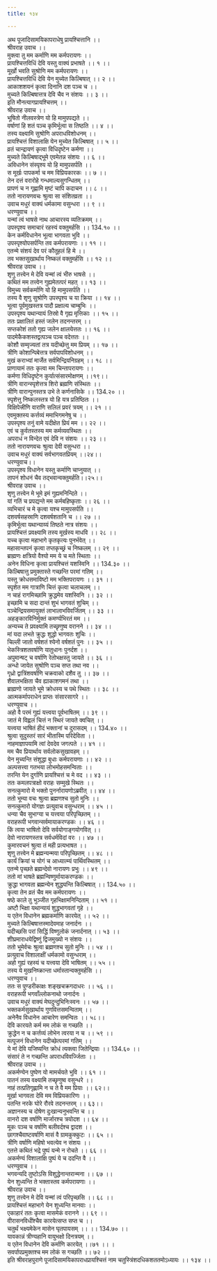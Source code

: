 ```yaml
---
title: १३४

---
```

अथ पूजादिसामयिकापराधेषु प्रायश्चित्तानि ।।  
श्रीवराह उवाच ।।  
मुक्त्वा तु मम कर्माणि मम कर्मपरायणः ।।  
प्रायश्चित्तविधिं देवि यस्तु वाक्यं प्रभाषते ।। १ ।।  
मूर्खो भवति सुश्रोणि मम कर्मपरायणः ।।  
प्रायश्चित्तविधिं देवि येन मुच्येत किल्बिषात् ।। २ ।।  
आकाशशयनं कृत्वा दिनानि दश पञ्च च ।।  
मुच्यते किल्बिषात्तत्र देवि चैव न संशयः ।। ३ ।।  
इति मौनत्यागप्रायश्चित्तम् ।।  
श्रीवराह उवाच ।।  
भूषितो नीलवस्त्रेण यो हि मामुपपद्यते ।।  
वर्षाणां हि शतं पञ्च कृमिर्भूत्वा स तिष्ठति ।। ४ ।।  
तस्य वक्ष्यामि सुश्रोणि अपराधविशोधनम् ।।  
प्रायश्चित्तं विशालाक्षि येन मुच्येत किल्बिषात् ।। ५ ।।  
व्रतं चान्द्रायणं कृत्वा विधिदृष्टेन कर्मणा ।।  
मुच्यते किल्बिषाद्भूमे एवमेतन्न संशयः ।। ६ ।।  
अविधानेन संस्पृश्य यो हि मामुपसर्पति ।।  
स मूर्खः पापकर्मा च मम विप्रियकारकः ।। ७ ।।  
तेन दत्तं वरारोहे गन्धमाल्यसुगन्धितम् ।।  
प्रापणं च न गृह्णामि मृष्टं चापि कदाचन ।। ८ ।।  
ततो नारायणवचः श्रुत्वा सा संशितव्रता ।।  
उवाच मधुरं वाक्यं धर्मकामा वसुन्धरा ।। ९ ।।  
धरण्युवाच ।।  
यन्मां त्वं भाषसे नाथ आचारस्य व्यतिक्रमम् ।।  
उपस्पृश्य समाचारं रहस्यं वक्तुमर्हसि ।। 134.१० ।।  
केन कर्मविधानेन भूत्वा भागवता भुवि ।।  
उपस्पृश्योपसर्पन्ति तव कर्मपरायणाः ।। ११ ।।  
एतन्मे संशयं देव परं कौतूहलं हि मे ।।  
तव भक्तसुखार्थाय निष्कलं वक्तुमर्हसि ।। १२ ।।  
श्रीवराह उवाच ।।  
शृणु तत्त्वेन मे देवि यन्मां त्वं भीरु भाषसे ।।  
कथितं मम तत्त्वेन गुह्यमेतत्परं महत् ।। १३ ।।  
विमुच्य सर्वकर्माणि यो हि मामुपसर्पति ।।  
तस्य वै शृणु सुश्रोणि उपस्पृश्य च या क्रिया ।। १४ ।।  
भूत्वा पूर्वमुखस्तत्र पादौ प्रक्षाल्य चाम्बुभिः ।।  
उपस्पृश्य यथान्यायं तिस्रो वै गृह्य मृत्तिकाः ।। १५ ।।  
ततः प्रक्षालितं हस्तं जलेन तदनन्तरम् ।।  
सप्तकोशं ततो गृह्य जलेन क्षालयेत्ततः ।। १६ ।।  
पादमेकैकशस्तद्वत्पञ्च पञ्च वदेत्ततः ।।  
कोशौ सम्मृज्यतां तत्र यदीच्छेत्तु मम प्रियम् ।। १७ ।।  
त्रीणि कोशान्पिबेत्तत्र सर्वपापविशोधनम् ।।  
मुखं कराभ्यां मार्जेत सर्वमिन्द्रियनिग्रहम् ।। १८ ।।  
प्राणायामं ततः कृत्वा मम चिन्तापरायणः ।।  
कर्मणा विधिदृष्टेन कुर्यात्संसारमोक्षणम् ।।१९।।  
त्रीणि वारान्स्पृशेत्तत्र शिरो ब्रह्मणि संस्थितः ।।  
त्रीणि वारान्पुनस्तत्र उभे ते कर्णनासिके ।। 134.२० ।।  
स्पृशेत्तु निष्कलस्तत्र यो हि यत्र प्रतिष्ठितः ।।  
विक्षिपेत्त्रीणि वाराणि सलिलं प्रवरं त्रयम् ।। २१ ।।  
एवमुक्तस्य कर्त्तव्यं ममाभिगमनेषु च ।।  
उपस्पृश्य तनुं वामे यदीक्षेत प्रियं मम ।। २२ ।।  
एवं च कुर्वतस्तस्य मम कर्मव्यवस्थितः ।।  
अपराधं न विन्देत एवं देवि न संशयः ।। २३ ।।  
ततो नारायणवचः श्रुत्वा देवी वसुन्धरा ।।  
उवाच मधुरं वाक्यं सर्वभागवतप्रियम् ।।२४।।  
धरण्युवाच।।  
उपस्पृश्य विधानेन यस्तु कर्माणि चाप्नुयात् ।।  
तापनं शोधनं चैव तद्भवान्वक्तुमर्हति।।२५।।  
श्रीवराह उवाच ।।  
शृणु तत्त्वेन मे भूमे इमं गुह्यमनिन्दिते ।।  
यां गतिं च प्रपद्यन्ते मम कर्मबहिष्कृताः ।। २६ ।।  
व्यभिचारं च मे कृत्वा यश्च मामुपसर्पति ।।  
दशवर्षसहस्राणि दशवर्षशतानि च ।। २७ ।।  
कृमिर्भूत्वा यथान्याय्यं तिष्ठते नात्र संशयः ।।  
प्रायश्चित्तं प्रवक्ष्यामि तस्य मूर्खस्य माधवि ।। २८ ।।  
यच्च कृत्वा महाभागे कृतकृत्यः पुनर्भवेत् ।।  
महासान्तपनं कृत्वा तप्तकृच्छ्रं च निष्कलम् ।। २९ ।।  
ब्राह्मणः क्षत्रियो वैश्यो मम ये च मते स्थिताः ।।  
अनेन विधिना कृत्वा प्रायश्चित्तं यशस्विनि ।। 134.३० ।।  
किल्बिषात्तु प्रमुक्तास्ते गच्छन्ति परमां गतिम् ।।  
यस्तु क्रोधसमाविष्टो मम भक्तिपरायणः ।। ३१ ।।  
स्पृशेत मम गात्राणि चित्तं कृत्वा चलाचलम् ।।  
न चाहं रागमिच्छामि क्रुद्धमेव यशस्विनि ।। ३२ ।।  
इच्छामि च सदा दान्तं शुभं भागवतं शुचिम् ।।  
पञ्चेन्द्रियसमायुक्तं लाभालाभविवर्जितम् ।। ३३ ।।  
अहङ्कारविनिर्मुक्तं कमर्ण्यभिरतं मम ।।  
अन्यच्च ते प्रवक्ष्यामि तच्छृणुष्व वरानने ।। ३४ ।।  
मां यदा लभते क्रुद्धः शुद्धो भागवतः शुचिः ।।  
चिल्ली जातो वर्षशतं श्येनो वर्षशतं पुनः ।। ३५ ।।  
भेकस्त्रिशतवर्षाणि यातुधानः पुनर्दश ।।  
अपुमान्षट् च वर्षाणि रेतोभक्षस्तु जायते ।। ३६ ।।  
अन्धो जायेत सुश्रोणि पञ्च सप्त तथा नव ।।  
गृध्रो द्वात्रिंशवर्षाणि चक्रवाको दशैव तु ।। ३७ ।।  
शैवालभक्षिता चैव ह्याकाशगमनं तथा ।।  
ब्राह्मणो जायते भूमे क्रोधस्य च पथे स्थितः ।। ३८ ।।  
आत्मकर्मापराधेन प्राप्तः संसारसागरे ।।  
धरण्युवाच ।।  
अहो वै परमं गुह्यं यत्त्वया पूर्वभाषितम् ।। ३९ ।।  
जातं मे विह्वलं चित्तं न स्थिरं जायते क्वचित् ।।  
यत्त्वया भाषितं हीदं भक्तानां च दुरासदम् ।। 134.४० ।।  
श्रुत्वा सुदुस्तरं सारं भीतास्मि परिदेविता ।।  
नाहमाज्ञापयामि त्वां देवदेव जगत्पते ।। ४१ ।।  
मम चैव प्रियार्थाय सर्वलोकसुखावहम् ।।  
येन मुच्यन्ति संशुद्धा बुधाः कर्मपरायणाः ।। ४२ ।।  
अल्पसत्त्वा गतभया लोभमोहसमन्विताः ।।  
तरन्ति येन दुर्गाणि प्रायश्चित्तं च मे वद ।। ४३ ।।  
ततः कमलपत्राक्षो वराहः सम्मुखे स्थितः ।।  
सनत्कुमारो मे भक्तो पुनर्नारायणोऽब्रवीत् ।। ४४ ।।  
ततो भूम्या वचः श्रुत्वा ब्रह्मणश्च सुतो मुनिः ।।  
सनत्कुमारो योगज्ञः प्रत्युवाच वसुन्धराम् ।। ४५ ।।  
धन्या चैव सुभाग्या च यत्त्वया परिपृच्छितम् ।।  
वराहरूपी भगवान्सर्वमायाकरण्डकः ।। ४६ ।।  
किं त्वया भाषितो देवि सर्वयोगाङ्गयोगवित् ।।  
देवो नारायणस्तत्र सर्वधर्मविदां वरः ।। ४७ ।।  
कुमारवचनं श्रुत्वा तं मही प्रत्यभाषत ।।  
शृणु तत्त्वेन मे ब्रह्मन्यन्मया परिपृच्छितम् ।। ४८ ।।  
कार्यं क्रियां च योगं च आध्यात्म्यं पार्थिवस्थितम् ।।  
एतन्मे पृच्छते ब्रह्मन्देवो नारायणः प्रभुः ।। ४९ ।।  
ततो मां भाषते ब्रह्मन्विष्णुर्मायाकरण्डकः ।।  
क्रुद्धा भागवता ब्रह्मन्येन शुद्ध्यन्ति किल्बिषात् ।। 134.५० ।।  
कृत्वा तेन व्रतं चैव मम कर्मपरायणः ।।  
षष्ठे काले तु भुञ्जीत गृहभिक्षामनिन्दिताम् ।। ५१ ।।  
अष्टौ भिक्षा यथान्यायं शुद्धभागवतां गृहे ।।  
य एतेन विधानेन ब्रह्मकर्माणि कारयेत् ।। ५२ ।।  
मुच्यते किल्बिषात्तस्मादेवमाह जनार्दनः ।।  
यदीच्छसि परां सिद्धिं विष्णुलोकं जनार्दनात् ।। ५३ ।।  
शीघ्रमाराधयेद्विष्णुं द्विजमुख्यो न संशयः ।।  
ततो भूमेर्वचः श्रुत्वा ब्रह्मणश्च सुतो मुनिः ।। ५४ ।।  
प्रत्युवाच विशालाक्षीं धर्मकामो वसुन्धराम् ।।  
अहो गुह्यं रहस्यं च यत्त्वया देवि भाषितम् ।। ५५ ।।  
तस्य ये मुखनिष्क्रान्ता धर्मास्तान्वक्तुमर्हसि ।।  
धरण्युवाच ।।  
ततः स पुण्डरीकाक्षः शङ्खचक्रगदाधरः ।। ५६ ।।  
वराहरूपी भगवाँल्लोकनाथो जनार्दनः ।  
उवाच मधुरं वाक्यं मेघदुन्दुभिनिःस्वनः ।। ५७ ।।  
भक्तकर्मसुखार्थाय गुणवित्तसमन्विताम् ।।  
अनेनैव विधानेन आचारेण समन्वितः ।। ५८।।  
देवि कारयते कर्म मम लोकं स गच्छति ।।  
क्रुद्धेन न च कर्त्तव्यं लोभेन त्वरया न च ।। ५९ ।।  
मत्पूजनं विधानेन यदीच्छेत्परमां गतिम् ।।  
ये मां देवि यजिष्यन्ति क्रोधं त्यक्त्वा जितेन्द्रियाः ।। 134.६० ।।  
संसारं ते न गच्छन्ति अपराधविवर्ज्जिताः ।।  
श्रीवराह उवाच ।।  
अकर्मण्येन पुष्पेण यो मामर्चयते भुवि ।। ६१ ।।  
पातनं तस्य वक्ष्यामि तच्छृणुष्व वसुन्धरे ।।  
नाहं तत्प्रतिगृह्णामि न च ते वै मम प्रियाः ।। ६२।।  
मूर्खा भागवता देवि मम विप्रियकारिणः ।।  
पतन्ति नरके घोरे रौरवे तदनन्तरम् ।। ६३।।  
अज्ञानस्य च दोषेण दुःखान्यनुभवन्ति च ।।  
वानरो दश वर्षाणि मार्जारश्च त्रयोदश ।। ६४ ।।  
मूकः पञ्च च वर्षाणि बलीवर्दश्च द्वादश ।।  
छागश्चैवाष्टवर्षाणि मासं वै ग्रामकुक्कुटः ।। ६५ ।।  
त्रीणि वर्षाणि महिषो भवत्येव न संशयः ।।  
एतत्ते कथितं भद्रे पुष्पं यन्मे न रोचते ।। ६६ ।।  
अकर्मण्यं विशालाक्षि पुष्पं ये च ददन्ति वै ।।  
धरण्युवाच ।।  
भगवन्यदि तुष्टोऽसि विशुद्धेनान्तरान्मना ।। ६७ ।।  
येन शुध्यन्ति ते भक्तास्तव कर्मपरायणाः ।।  
श्रीवराह उवाच ।।  
शृणु तत्त्वेन मे देवि यन्मां त्वं परिपृच्छसि ।। ६८ ।।  
प्रायश्चित्तं महाभागे येन शुध्यन्ति मानवाः ।।  
एकाहारं ततः कृत्वा मासमेकं वरानने ।। ६९ ।।  
वीरासनविधींश्चैव कारयेत्सप्त सप्त च ।।  
चतुर्थं भक्ष्यमेकेन मासेन घृतपायसम् ।। ।। 134.७० ।।  
यावकान्नं त्रीण्यहानि वायुभक्षो दिनत्रयम् ।।  
य एतेन विधानेन देवि कर्माणि कारयेत् ।।७१ ।। ।  
सवर्पापप्रमुक्तश्च मम लोकं स गच्छति ।। ७२ ।।  
इति श्रीवराहपुराणे पूजादिसामयिकापराधप्रायश्चित्तं नाम चतुस्त्रिंशदधिकशततमोऽध्यायः ।। १३४ ।।